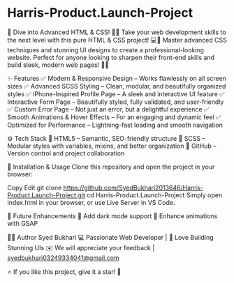 # Harris-Product.Launch-Project
🚀 Dive into Advanced HTML &amp; CSS! 🎨✨ Take your web development skills to the next level with this pure HTML &amp; CSS project! 💻📜 Master advanced CSS techniques and stunning UI designs to create a professional-looking website. Perfect for anyone looking to sharpen their front-end skills and build sleek, modern web pages! 🌟🔥


✨ Features
✅ Modern & Responsive Design – Works flawlessly on all screen sizes
✅ Advanced SCSS Styling – Clean, modular, and beautifully organized styles
✅ iPhone-Inspired Profile Page – A sleek and interactive UI feature
✅ Interactive Form Page – Beautifully styled, fully validated, and user-friendly
✅ Custom Error Page – Not just an error, but a delightful experience
✅ Smooth Animations & Hover Effects – For an engaging and dynamic feel
✅ Optimized for Performance – Lightning-fast loading and smooth navigation


⚙️ Tech Stack
🔹 HTML5 – Semantic, SEO-friendly structure
🔹 SCSS – Modular styles with variables, mixins, and better organization
🔹 GitHub – Version control and project collaboration

📂 Installation & Usage
Clone this repository and open the project in your browser:

Copy
Edit
git clone https://github.com/SyedBukhari2013646/Harris-Product.Launch-Project.git
cd Harris-Product.Launch-Project
Simply open index.html in your browser, or use Live Server in VS Code.

📌 Future Enhancements
🚀 Add dark mode support
🚀 Enhance animations with GSAP

👨‍💻 Author
Syed Bukhari
💻 Passionate Web Developer | 🚀 Love Building Stunning UIs
✉️ We will appreciate your feedback | syedbukhari03249334041@gmail.com


⭐ If you like this project, give it a star! 🌟

